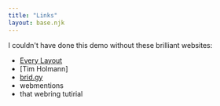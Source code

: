 ```yaml
---
title: "Links"
layout: base.njk
---
```


I couldn't have done this demo without these brilliant websites:
* [Every Layout](https://every-layout.dev)
* [Tim Holmann]
* [brid.gy](https://brid.gy)
* webmentions
* that webring tutirial